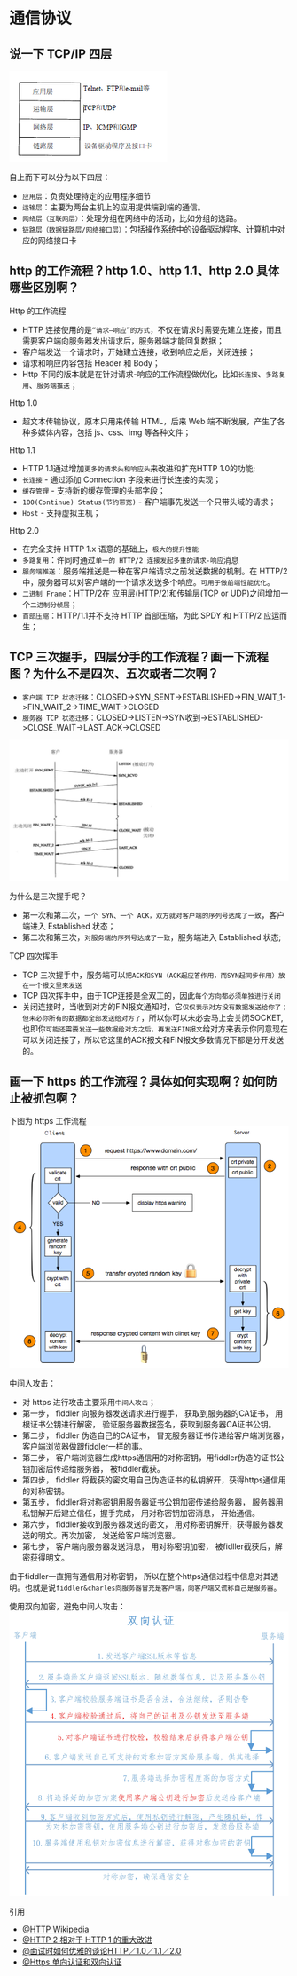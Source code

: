 # 通信协议
## 说一下 TCP/IP 四层

![TCP/IP 四层模型](./tcp-ip-4-layer.png)

自上而下可以分为以下四层：

* `应用层`：负责处理特定的应用程序细节
* `运输层`：主要为两台主机上的应用提供端到端的通信。
* `网络层（互联网层）`：处理分组在网络中的活动，比如分组的选路。
* `链路层（数据链路层/网络接口层）`：包括操作系统中的设备驱动程序、计算机中对应的网络接口卡

## http 的工作流程？http 1.0、http 1.1、http 2.0 具体哪些区别啊？

Http 的工作流程
* HTTP 连接使用的是`“请求—响应”的方式`，不仅在请求时需要先建立连接，而且需要客户端向服务器发出请求后，服务器端才能回复数据；
* 客户端发送一个请求时，开始建立连接，收到响应之后，关闭连接；
* 请求和响应内容包括 Header 和 Body；
* Http 不同的版本就是在针对请求-响应的工作流程做优化，比如`长连接`、`多路复用`、`服务端推送`；

Http 1.0 
* 超文本传输协议，原本只用来传输 HTML，后来 Web 端不断发展，产生了各种多媒体内容，包括 js、css、img 等各种文件；

Http 1.1
* HTTP 1.1通过增加`更多的请求头和响应头`来改进和扩充HTTP 1.0的功能;
* `长连接` - 通过添加 Connection 字段来进行长连接的实现；
* `缓存管理` - 支持新的缓存管理的头部字段；
* `100(Continue) Status(节约带宽)` - 客户端事先发送一个只带头域的请求；
* `Host` - 支持虚拟主机；

Http 2.0
* 在完全支持 HTTP 1.x 语意的基础上，`极大的提升性能`
* `多路复用`：许同时通过`单一的 HTTP/2 连接发起多重的请求-响应`消息
* `服务端推送`：服务端推送是一种在客户端请求之前发送数据的机制。在 HTTP/2 中，服务器可以对客户端的一个请求发送多个响应。`可用于做前端性能优化`。
* `二进制 Frame`：HTTP/2在 应用层(HTTP/2)和传输层(TCP or UDP)之间增加一个`二进制分帧层`；
* `首部压缩`：HTTP/1.1并不支持 HTTP 首部压缩，为此 SPDY 和 HTTP/2 应运而生；

## TCP 三次握手，四层分手的工作流程？画一下流程图？为什么不是四次、五次或者二次啊？
* `客户端 TCP 状态迁移`：CLOSED->SYN_SENT->ESTABLISHED->FIN_WAIT_1->FIN_WAIT_2->TIME_WAIT->CLOSED
* `服务器 TCP 状态迁移`：CLOSED->LISTEN->SYN收到->ESTABLISHED->CLOSE_WAIT->LAST_ACK->CLOSED

![TCP握手](./tcp-conn.jpeg)

为什么是三次握手呢？
* 第一次和第二次，`一个 SYN、一个 ACK，双方就对客户端的序列号达成了一致`，客户端进入 Established 状态；
* 第二次和第三次，`对服务端的序列号达成了一致`，服务端进入 Established 状态;

TCP 四次挥手
* TCP 三次握手中，服务端可以`把ACK和SYN（ACK起应答作用，而SYN起同步作用）放在一个报文里来发送`
* TCP 四次挥手中，由于TCP连接是全双工的，因此`每个方向都必须单独进行关闭`
* 关闭连接时，当收到对方的FIN报文通知时，它`仅仅表示对方没有数据发送给你了；但未必你所有的数据都全部发送给对方了`，所以你可以未必会马上会关闭SOCKET,也即你`可能还需要发送一些数据给对方之后，再发送FIN报文`给对方来表示你同意现在可以关闭连接了，所以它这里的ACK报文和FIN报文多数情况下都是分开发送的。

## 画一下 https 的工作流程？具体如何实现啊？如何防止被抓包啊？
下图为 https 工作流程
![HTTPS 工作流程](./https.png)

中间人攻击：

* 对 https 进行攻击主要采用`中间人攻击`；
* 第一步， fiddler 向服务器发送请求进行握手， 获取到服务器的CA证书， 用根证书公钥进行解密， 验证服务器数据签名，获取到服务器CA证书公钥。 
* 第二步， fiddler 伪造自己的CA证书， 冒充服务器证书传递给客户端浏览器，客户端浏览器做跟fiddler一样的事。 
* 第三步， 客户端浏览器生成https通信用的对称密钥，用fiddler伪造的证书公钥加密后传递给服务器， 被fiddler截获。 
* 第四步， fiddler 将截获的密文用自己伪造证书的私钥解开，获得https通信用的对称密钥。 
* 第五步， fiddler将对称密钥用服务器证书公钥加密传递给服务器， 服务器用私钥解开后建立信任，握手完成， 用对称密钥加密消息， 开始通信。 
* 第六步， fiddler接收到服务器发送的密文， 用对称密钥解开，获得服务器发送的明文。再次加密， 发送给客户端浏览器。 
* 第七步， 客户端向服务器发送消息， 用对称密钥加密， 被fidller截获后，解密获得明文。 

由于fiddler一直拥有通信用对称密钥， 所以在整个https通信过程中信息对其透明。也就是说`fiddler&charles向服务器冒充是客户端，向客户端又谎称自己是服务器`。

使用双向加密，避免中间人攻击：
![HTTPS 双向加密](./https-two-sides-encrypt.png)

引用
* [@HTTP Wikipedia](https://en.wikipedia.org/wiki/Hypertext_Transfer_Protocol)
* [@HTTP 2 相对于 HTTP 1 的重大改进](https://www.zhihu.com/question/34074946)
* [@面试时如何优雅的谈论HTTP／1.0／1.1／2.0](https://www.jianshu.com/p/52d86558ca57)
* [@Https 单向认证和双向认证](http://blog.csdn.net/duanbokan/article/details/50847612)
